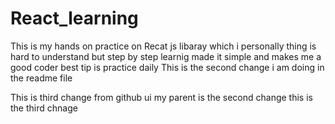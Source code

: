 # React_learning
This is my hands on practice on Recat js libaray which i  personally  thing is hard to understand but step by step learnig made it simple and makes me a good coder best tip is practice daily
This is the second change i am doing in the readme file

This is third change from github ui my parent is the second change
this is the third chnage 
